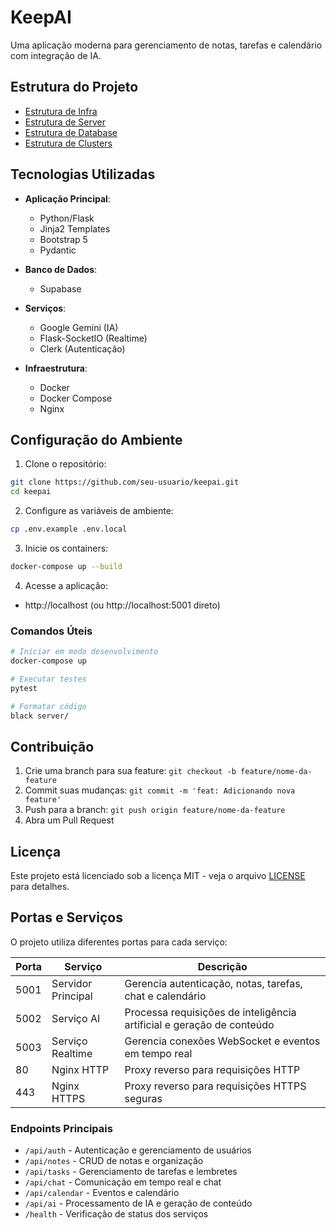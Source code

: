 # KeepAI

Uma aplicação moderna para gerenciamento de notas, tarefas e calendário com integração de IA.

## Estrutura do Projeto

- [Estrutura de Infra](estrutura_modular/infra.md)
- [Estrutura de Server](estrutura_modular/server.md)
- [Estrutura de Database](estrutura_modular/database.md)
- [Estrutura de Clusters](estrutura_modular/clusters.md)

## Tecnologias Utilizadas

- **Aplicação Principal**:

  - Python/Flask
  - Jinja2 Templates
  - Bootstrap 5
  - Pydantic

- **Banco de Dados**:

  - Supabase

- **Serviços**:

  - Google Gemini (IA)
  - Flask-SocketIO (Realtime)
  - Clerk (Autenticação)

- **Infraestrutura**:
  - Docker
  - Docker Compose
  - Nginx

## Configuração do Ambiente

1. Clone o repositório:

```bash
git clone https://github.com/seu-usuario/keepai.git
cd keepai
```

2. Configure as variáveis de ambiente:

```bash
cp .env.example .env.local
```

3. Inicie os containers:

```bash
docker-compose up --build
```

4. Acesse a aplicação:

- http://localhost (ou http://localhost:5001 direto)

### Comandos Úteis

```bash
# Iniciar em modo desenvolvimento
docker-compose up

# Executar testes
pytest

# Formatar código
black server/
```

## Contribuição

1. Crie uma branch para sua feature: `git checkout -b feature/nome-da-feature`
2. Commit suas mudanças: `git commit -m 'feat: Adicionando nova feature'`
3. Push para a branch: `git push origin feature/nome-da-feature`
4. Abra um Pull Request

## Licença

Este projeto está licenciado sob a licença MIT - veja o arquivo [LICENSE](LICENSE) para detalhes.

## Portas e Serviços

O projeto utiliza diferentes portas para cada serviço:

| Porta | Serviço            | Descrição                                                             |
| ----- | ------------------ | --------------------------------------------------------------------- |
| 5001  | Servidor Principal | Gerencia autenticação, notas, tarefas, chat e calendário              |
| 5002  | Serviço AI         | Processa requisições de inteligência artificial e geração de conteúdo |
| 5003  | Serviço Realtime   | Gerencia conexões WebSocket e eventos em tempo real                   |
| 80    | Nginx HTTP         | Proxy reverso para requisições HTTP                                   |
| 443   | Nginx HTTPS        | Proxy reverso para requisições HTTPS seguras                          |

### Endpoints Principais

- `/api/auth` - Autenticação e gerenciamento de usuários
- `/api/notes` - CRUD de notas e organização
- `/api/tasks` - Gerenciamento de tarefas e lembretes
- `/api/chat` - Comunicação em tempo real e chat
- `/api/calendar` - Eventos e calendário
- `/api/ai` - Processamento de IA e geração de conteúdo
- `/health` - Verificação de status dos serviços
